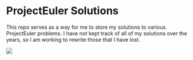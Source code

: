 # ProjectEuler Solutions

This repo serves as a way for me to store my solutions to various ProjectEuler problems. I have not kept track of all of my solutions over the years, so I am working to rewrite those that I have lost.

![](https://projecteuler.net/profile/pj6444.png)
